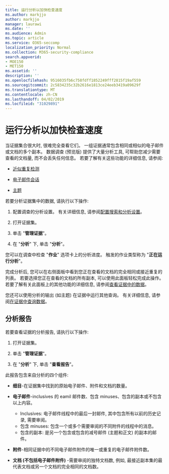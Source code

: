 ```yaml
---
title: 运行分析以加快检查速度
ms.author: markjjo
author: markjjo
manager: laurawi
ms.date: ''
ms.audience: Admin
ms.topic: article
ms.service: O365-seccomp
localization_priority: Normal
ms.collection: M365-security-compliance
search.appverid:
- MOE150
- MET150
ms.assetid: ''
description: ''
ms.openlocfilehash: 9516035fb6c758fdff1852249fff2815f19af559
ms.sourcegitcommit: 2c5834235c32b2616e1813ce24eeb3419a09629f
ms.translationtype: MT
ms.contentlocale: zh-CN
ms.lasthandoff: 04/02/2019
ms.locfileid: "31029891"
---
```

# <a name="run-analytics-to-investigate-faster"></a>运行分析以加快检查速度

当证据集合很大时, 很难完全查看它们。 一组证据通常包含相同或相似的电子邮件或文档的多个副本。 数据调查 (预览版) 提供了大量分析工具, 可帮助您减少需要查看的文档量, 而不会丢失任何信息。 若要了解有关这些功能的详细信息, 请参阅:

- [近似重复检测](near-duplicates.md)

- [电子邮件会话](email-threading.md)

- [主题](themes.md)

若要分析证据集中的数据, 请执行以下操作:

1. 配置调查的分析设置。 有关详细信息, 请参阅[配置搜索和分析设置](configure-search-analytics-settings.md)。

2. 打开证据集。

3. 单击 "**管理证据**"。

4. 在 "**分析**" 下, 单击 "**分析**"。

您可以在调查中检查 "**作业**" 选项卡上的分析进度。 触发的作业类型称为 "**正在运行分析**"。

 完成分析后, 您可以在右侧面板中看到您正在查看的文档的完全相同或接近重复的列表。 若要选择您正在查看的文档的所有副本, 可以使用此面板轻松完成此操作。 若要了解有关此面板上的其他功能的详细信息, 请参阅[查看证据中的数据](review-data-in-evidence.md)。 

您还可以使用分析的输出 (如主题) 在证据中运行其他查询。 有关详细信息, 请参阅[在证据中查询数据](evidence-query.md)。

## <a name="analytics-report"></a>分析报告

若要查看证据的分析报告, 请执行以下操作:

1. 打开证据集。

2. 单击 "**管理证据**"。

3. 在 "**分析**" 下, 单击 "**查看报告**"。

此报告包含来自分析的四个组件:

- **细目**-在证据集中找到的原始电子邮件、附件和文档的数量。

- **电子邮件**-inclusives 的 eamil 邮件数、包含 minuses、包含的副本或不包含以上内容。
   - Inclusives: 电子邮件线程中的最后一封邮件, 其中包含所有以前的历史记录, 需要审阅。
   - 包含 minuses: 包含一个或多个需要审阅的不同附件的线程中的消息。
   - 包含的副本: 是另一个包含或包含的减号邮件 (主题和正文) 的副本的邮件。

- **附件**-相同证据中的不同电子邮件附件的唯一或重复的电子邮件附件数。

- **文档 (不包括电子邮件附件)** -需要审阅的独特文档数, 例如, 最接近副本集的最代表文档或另一个文档的完全相同的文档数。